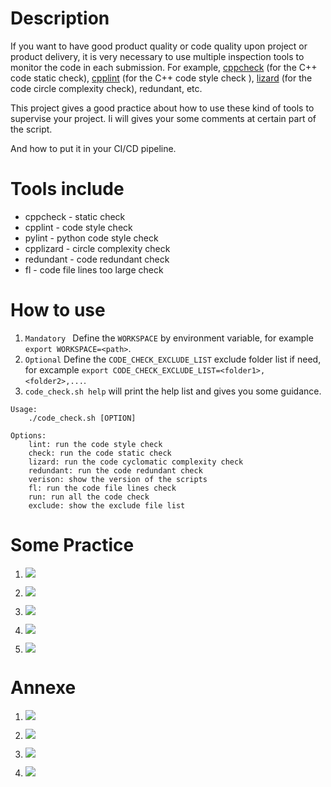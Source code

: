 # Description

If you want to have good product quality or code quality upon project or product delivery, it is very necessary to use multiple inspection tools to monitor the code in each submission.
For example, [cppcheck](http://cppcheck.net/) (for the C++ code static check), [cpplint]() (for the C++ code style check ), [lizard](https://github.com/terryyin/lizard) (for the code circle complexity check), redundant, etc.

This project gives a good practice about how to use these kind of tools to supervise your project. 
Ii will gives your some comments at certain part of the script.

And how to put it in your CI/CD pipeline.

# Tools include

* cppcheck - static check
* cpplint - code style check
* pylint - python code style check
* cpplizard - circle complexity check
* redundant - code redundant check
* fl - code file lines too large check

# How to use
1. `Mandatory ` Define the `WORKSPACE` by environment variable, for example `export WORKSPACE=<path>`.
2. `Optional` Define the `CODE_CHECK_EXCLUDE_LIST` exclude folder list if need, for excample `export CODE_CHECK_EXCLUDE_LIST=<folder1>,<folder2>,...`.
3. `code_check.sh help` will print the help list and gives you some guidance.

``` shell
Usage:
    ./code_check.sh [OPTION]

Options:
    lint: run the code style check
    check: run the code static check
    lizard: run the code cyclomatic complexity check
    redundant: run the code redundant check
    verison: show the version of the scripts
    fl: run the code file lines check
    run: run all the code check
    exclude: show the exclude file list
```

# Some Practice

1.
   ![](imgs/code_check_ci_pipeline.png)

2.
   ![](imgs/lint_error.png)

3.
   ![](imgs/lizard_error.png)
4.
   ![](imgs/redundant_error.png)

5.
   ![](imgs/code_check_gitlab_ci_yaml.png)


# Annexe

1.
   ![](imgs/cpplint_guidance.png)

2.
   ![](imgs/cppcheck_guidance.png)

3.
   ![](imgs/lizard_guidance.png)
4.
   ![](imgs/redundant_guidance.png)
